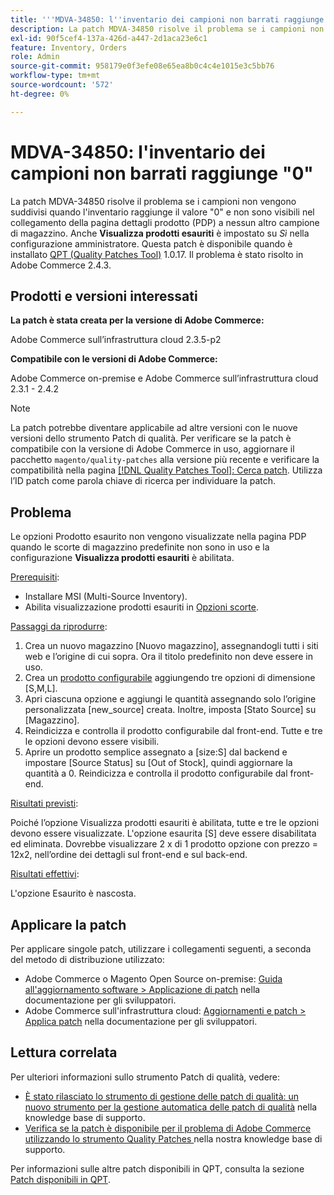 ```yaml
---
title: '''MDVA-34850: l''inventario dei campioni non barrati raggiunge "0"'''
description: La patch MDVA-34850 risolve il problema se i campioni non vengono suddivisi quando l'inventario raggiunge il valore "0" e non sono visibili nel collegamento della pagina dettagli prodotto (PDP) a nessun altro campione di magazzino. Anche **Display Out-of-Stock Products** (Visualizza prodotti esauriti) è impostato su *Yes* nella configurazione amministratore. Questa patch è disponibile quando è installato [Quality Patches Tool (QPT)](/help/announcements/adobe-commerce-announcements/magento-quality-patches-released-new-tool-to-self-serve-quality-patches.md) 1.0.17. Il problema è stato risolto in Adobe Commerce 2.4.3.
exl-id: 90f5cef4-137a-426d-a447-2d1aca23e6c1
feature: Inventory, Orders
role: Admin
source-git-commit: 958179e0f3efe08e65ea8b0c4c4e1015e3c5bb76
workflow-type: tm+mt
source-wordcount: '572'
ht-degree: 0%

---
```


# MDVA-34850: l&#39;inventario dei campioni non barrati raggiunge &quot;0&quot;

La patch MDVA-34850 risolve il problema se i campioni non vengono suddivisi quando l&#39;inventario raggiunge il valore &quot;0&quot; e non sono visibili nel collegamento della pagina dettagli prodotto (PDP) a nessun altro campione di magazzino. Anche **Visualizza prodotti esauriti** è impostato su *Sì* nella configurazione amministratore. Questa patch è disponibile quando è installato [QPT (Quality Patches Tool)](/help/announcements/adobe-commerce-announcements/magento-quality-patches-released-new-tool-to-self-serve-quality-patches.md) 1.0.17. Il problema è stato risolto in Adobe Commerce 2.4.3.

## Prodotti e versioni interessati

**La patch è stata creata per la versione di Adobe Commerce:**

Adobe Commerce sull’infrastruttura cloud 2.3.5-p2

**Compatibile con le versioni di Adobe Commerce:**

Adobe Commerce on-premise e Adobe Commerce sull’infrastruttura cloud 2.3.1 - 2.4.2

>[!NOTE]
>
>La patch potrebbe diventare applicabile ad altre versioni con le nuove versioni dello strumento Patch di qualità. Per verificare se la patch è compatibile con la versione di Adobe Commerce in uso, aggiornare il pacchetto `magento/quality-patches` alla versione più recente e verificare la compatibilità nella pagina [[!DNL Quality Patches Tool]: Cerca patch](https://devdocs.magento.com/quality-patches/tool.html#patch-grid). Utilizza l’ID patch come parola chiave di ricerca per individuare la patch.

## Problema

Le opzioni Prodotto esaurito non vengono visualizzate nella pagina PDP quando le scorte di magazzino predefinite non sono in uso e la configurazione **Visualizza prodotti esauriti** è abilitata.

<u>Prerequisiti</u>:

* Installare MSI (Multi-Source Inventory).
* Abilita visualizzazione prodotti esauriti in [Opzioni scorte](https://docs.magento.com/user-guide/configuration/catalog/inventory.html).

<u>Passaggi da riprodurre</u>:

1. Crea un nuovo magazzino \[Nuovo magazzino\], assegnandogli tutti i siti web e l’origine di cui sopra. Ora il titolo predefinito non deve essere in uso.
1. Crea un [prodotto configurabile](https://docs.magento.com/user-guide/catalog/product-create-configurable.html) aggiungendo tre opzioni di dimensione \[S,M,L\].
1. Apri ciascuna opzione e aggiungi le quantità assegnando solo l’origine personalizzata \[new\_source\] creata. Inoltre, imposta \[Stato Source\] su \[Magazzino\].
1. Reindicizza e controlla il prodotto configurabile dal front-end. Tutte e tre le opzioni devono essere visibili.
1. Aprire un prodotto semplice assegnato a \[size:S\] dal backend e impostare \[Source Status\] su \[Out of Stock\], quindi aggiornare la quantità a 0. Reindicizza e controlla il prodotto configurabile dal front-end.

<u>Risultati previsti</u>:

Poiché l’opzione Visualizza prodotti esauriti è abilitata, tutte e tre le opzioni devono essere visualizzate. L&#39;opzione esaurita \[S\] deve essere disabilitata ed eliminata. Dovrebbe visualizzare 2 x di 1 prodotto opzione con prezzo = 12x2, nell’ordine dei dettagli sul front-end e sul back-end.

<u>Risultati effettivi</u>:

L&#39;opzione Esaurito è nascosta.

## Applicare la patch

Per applicare singole patch, utilizzare i collegamenti seguenti, a seconda del metodo di distribuzione utilizzato:

* Adobe Commerce o Magento Open Source on-premise: [Guida all&#39;aggiornamento software > Applicazione di patch](https://devdocs.magento.com/guides/v2.4/comp-mgr/patching/mqp.html) nella documentazione per gli sviluppatori.
* Adobe Commerce sull&#39;infrastruttura cloud: [Aggiornamenti e patch > Applica patch](https://devdocs.magento.com/cloud/project/project-patch.html) nella documentazione per gli sviluppatori.

## Lettura correlata

Per ulteriori informazioni sullo strumento Patch di qualità, vedere:

* [È stato rilasciato lo strumento di gestione delle patch di qualità: un nuovo strumento per la gestione automatica delle patch di qualità](/help/announcements/adobe-commerce-announcements/magento-quality-patches-released-new-tool-to-self-serve-quality-patches.md) nella knowledge base di supporto.
* [Verifica se la patch è disponibile per il problema di Adobe Commerce utilizzando lo strumento Quality Patches ](/help/support-tools/patches-available-in-qpt-tool/check-patch-for-magento-issue-with-magento-quality-patches.md) nella nostra knowledge base di supporto.

Per informazioni sulle altre patch disponibili in QPT, consulta la sezione [Patch disponibili in QPT](https://support.magento.com/hc/en-us/sections/360010506631-Patches-available-in-QPT-tool-).
